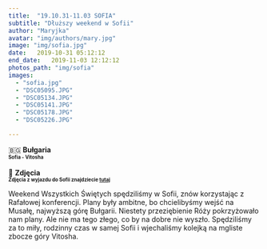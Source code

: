 ```yaml
---
title:  "19.10.31-11.03 SOFIA"
subtitle: "Dłuższy weekend w Sofii"
author: "Maryjka"
avatar: "img/authors/mary.jpg"
image: "img/sofia.jpg"
date:   2019-10-31 05:12:12
end_date:   2019-11-03 12:12:12
photos_path: "img/sofia"
images:
  - "sofia.jpg"
  - "DSC05095.JPG"
  - "DSC05134.JPG"
  - "DSC05141.JPG"
  - "DSC05178.JPG"
  - "DSC05226.JPG"

---
```

🇧🇬 **Bułgaria**<br/>
**<sub><sup>Sofia - Vitosha</sup></sub>**<br/>
<br/>
📸 **Zdjęcia**<br/>
<sub><sup>**Zdjęcia z wyjazdu do Sofii znajdziecie <a href="https://photos.app.goo.gl/XN6LC8SpWw2cKMcA7">tutaj</a>**</sup></sub>

Weekend Wszystkich Świętych spędziliśmy w Sofii, znów korzystając z Rafałowej konferencji.
Plany były ambitne, bo chcielibyśmy wejść na Musałę, najwyższą górę Bułgarii. Niestety przeziębienie Róży pokrzyżowało nam plany. Ale nie ma tego złego, co by na dobre nie wyszło. Spędziliśmy za to miły, rodzinny czas w samej Sofii i wjechaliśmy kolejką na mgliste zbocze góry Vitosha.
